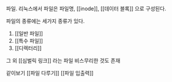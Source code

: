 파일.
리눅스에서 파일은 파일명, [[inode]], [[데이터 블록]] 으로 구성된다.

파일의 종류에는 세가지 종류가 있다.
1. [[일반 파일]]
2. [[특수 파일]]
3. [[디렉터리]]


그 외 [[심벌릭 링크]] 라는 파일 비스무리한 것도 존재

같이보기
[[파일 다루기]]
[[파일 입출력]]
